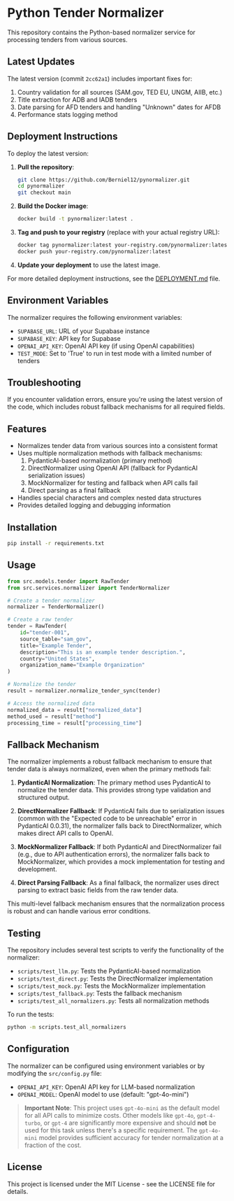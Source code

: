 # Python Tender Normalizer

This repository contains the Python-based normalizer service for processing tenders from various sources.

## Latest Updates

The latest version (commit `2cc62a1`) includes important fixes for:

1. Country validation for all sources (SAM.gov, TED EU, UNGM, AIIB, etc.)
2. Title extraction for ADB and IADB tenders
3. Date parsing for AFD tenders and handling "Unknown" dates for AFDB
4. Performance stats logging method

## Deployment Instructions

To deploy the latest version:

1. **Pull the repository**:
   ```bash
   git clone https://github.com/Berniel12/pynormalizer.git
   cd pynormalizer
   git checkout main
   ```

2. **Build the Docker image**:
   ```bash
   docker build -t pynormalizer:latest .
   ```

3. **Tag and push to your registry** (replace with your actual registry URL):
   ```bash
   docker tag pynormalizer:latest your-registry.com/pynormalizer:latest
   docker push your-registry.com/pynormalizer:latest
   ```

4. **Update your deployment** to use the latest image.

For more detailed deployment instructions, see the [DEPLOYMENT.md](DEPLOYMENT.md) file.

## Environment Variables

The normalizer requires the following environment variables:

- `SUPABASE_URL`: URL of your Supabase instance
- `SUPABASE_KEY`: API key for Supabase
- `OPENAI_API_KEY`: OpenAI API key (if using OpenAI capabilities)
- `TEST_MODE`: Set to 'True' to run in test mode with a limited number of tenders

## Troubleshooting

If you encounter validation errors, ensure you're using the latest version of the code, which includes robust fallback mechanisms for all required fields.

## Features

- Normalizes tender data from various sources into a consistent format
- Uses multiple normalization methods with fallback mechanisms:
  1. PydanticAI-based normalization (primary method)
  2. DirectNormalizer using OpenAI API (fallback for PydanticAI serialization issues)
  3. MockNormalizer for testing and fallback when API calls fail
  4. Direct parsing as a final fallback
- Handles special characters and complex nested data structures
- Provides detailed logging and debugging information

## Installation

```bash
pip install -r requirements.txt
```

## Usage

```python
from src.models.tender import RawTender
from src.services.normalizer import TenderNormalizer

# Create a tender normalizer
normalizer = TenderNormalizer()

# Create a raw tender
tender = RawTender(
    id="tender-001",
    source_table="sam_gov",
    title="Example Tender",
    description="This is an example tender description.",
    country="United States",
    organization_name="Example Organization"
)

# Normalize the tender
result = normalizer.normalize_tender_sync(tender)

# Access the normalized data
normalized_data = result["normalized_data"]
method_used = result["method"]
processing_time = result["processing_time"]
```

## Fallback Mechanism

The normalizer implements a robust fallback mechanism to ensure that tender data is always normalized, even when the primary methods fail:

1. **PydanticAI Normalization**: The primary method uses PydanticAI to normalize the tender data. This provides strong type validation and structured output.

2. **DirectNormalizer Fallback**: If PydanticAI fails due to serialization issues (common with the "Expected code to be unreachable" error in PydanticAI 0.0.31), the normalizer falls back to DirectNormalizer, which makes direct API calls to OpenAI.

3. **MockNormalizer Fallback**: If both PydanticAI and DirectNormalizer fail (e.g., due to API authentication errors), the normalizer falls back to MockNormalizer, which provides a mock implementation for testing and development.

4. **Direct Parsing Fallback**: As a final fallback, the normalizer uses direct parsing to extract basic fields from the raw tender data.

This multi-level fallback mechanism ensures that the normalization process is robust and can handle various error conditions.

## Testing

The repository includes several test scripts to verify the functionality of the normalizer:

- `scripts/test_llm.py`: Tests the PydanticAI-based normalization
- `scripts/test_direct.py`: Tests the DirectNormalizer implementation
- `scripts/test_mock.py`: Tests the MockNormalizer implementation
- `scripts/test_fallback.py`: Tests the fallback mechanism
- `scripts/test_all_normalizers.py`: Tests all normalization methods

To run the tests:

```bash
python -m scripts.test_all_normalizers
```

## Configuration

The normalizer can be configured using environment variables or by modifying the `src/config.py` file:

- `OPENAI_API_KEY`: OpenAI API key for LLM-based normalization
- `OPENAI_MODEL`: OpenAI model to use (default: "gpt-4o-mini")

> **Important Note**: This project uses `gpt-4o-mini` as the default model for all API calls to minimize costs. Other models like `gpt-4o`, `gpt-4-turbo`, or `gpt-4` are significantly more expensive and should **not** be used for this task unless there's a specific requirement. The `gpt-4o-mini` model provides sufficient accuracy for tender normalization at a fraction of the cost.

## License

This project is licensed under the MIT License - see the LICENSE file for details. 